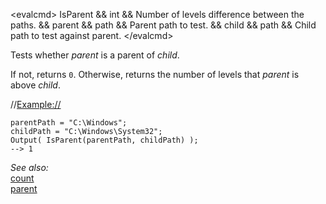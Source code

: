 \<evalcmd\> IsParent && int && Number of levels difference between the paths. && parent && path && Parent path to test. && child && path && Child path to test against parent. \</evalcmd\>

Tests whether *parent* is a parent of *child*.

If not, returns `0`. Otherwise, returns the number of levels that *parent* is above *child*.

//<Example://>

    parentPath = "C:\Windows";
    childPath = "C:\Windows\System32";
    Output( IsParent(parentPath, childPath) );
    --> 1

*See also:*  
[count](count.md)  
[parent](parent.md)  
